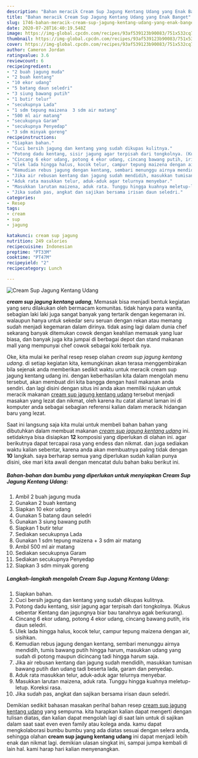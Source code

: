 ```yaml
---
description: "Bahan meracik Cream Sup Jagung Kentang Udang yang Enak Banget"
title: "Bahan meracik Cream Sup Jagung Kentang Udang yang Enak Banget"
slug: 1746-bahan-meracik-cream-sup-jagung-kentang-udang-yang-enak-banget
date: 2020-07-28T16:40:19.548Z
image: https://img-global.cpcdn.com/recipes/93af539123b90083/751x532cq70/cream-sup-jagung-kentang-udang-foto-resep-utama.jpg
thumbnail: https://img-global.cpcdn.com/recipes/93af539123b90083/751x532cq70/cream-sup-jagung-kentang-udang-foto-resep-utama.jpg
cover: https://img-global.cpcdn.com/recipes/93af539123b90083/751x532cq70/cream-sup-jagung-kentang-udang-foto-resep-utama.jpg
author: Cameron Jordan
ratingvalue: 3.6
reviewcount: 6
recipeingredient:
- "2 buah jagung muda"
- "2 buah kentang"
- "10 ekor udang"
- "5 batang daun seledri"
- "3 siung bawang putih"
- "1 butir telur"
- "secukupnya Lada"
- "1 sdm tepung maizena  3 sdm air matang"
- "500 ml air matang"
- "secukupnya Garam"
- "secukupnya Penyedap"
- "3 sdm minyak goreng"
recipeinstructions:
- "Siapkan bahan."
- "Cuci bersih jagung dan kentang yang sudah dikupas kulitnya."
- "Potong dadu kentang, sisir jagung agar terpisah dari tongkolnya. (Kukus sebentar Kentang dan jagungnya biar bau tanahnya agak berkurang)."
- "Cincang 6 ekor udang, potong 4 ekor udang, cincang bawang putih, iris daun seledri."
- "Ulek lada hingga halus, kocok telur, campur tepung maizena dengan air, sisihkan."
- "Kemudian rebus jagung dengan kentang, sembari menunggu airnya mendidih, tumis bawang putih hingga harum, masukkan udang yang sudah di potong maupun dicincang tadi hingga harum saja."
- "Jika air rebusan kentang dan jagung sudah mendidih, masukkan tumisan bawang putih dan udang tadi beserta lada, garam dan penyedap."
- "Aduk rata masukkan telur, aduk-aduk agar telurnya menyebar."
- "Masukkan larutan maizena, aduk rata. Tunggu hingga kuahnya meletup-letup. Koreksi rasa."
- "Jika sudah pas, angkat dan sajikan bersama irisan daun seledri."
categories:
- Resep
tags:
- cream
- sup
- jagung

katakunci: cream sup jagung 
nutrition: 249 calories
recipecuisine: Indonesian
preptime: "PT33M"
cooktime: "PT47M"
recipeyield: "2"
recipecategory: Lunch

---
```



![Cream Sup Jagung Kentang Udang](https://img-global.cpcdn.com/recipes/93af539123b90083/751x532cq70/cream-sup-jagung-kentang-udang-foto-resep-utama.jpg)

<b><i>cream sup jagung kentang udang</i></b>, Memasak bisa menjadi bentuk kegiatan yang seru dilakukan oleh bermacam komunitas. tidak hanya para wanita, sebagian laki laki juga sangat banyak yang tertarik dengan kegemaran ini. walaupun hanya untuk sekedar seru seruan dengan rekan atau memang sudah menjadi kegemaran dalam dirinya. tidak asing lagi dalam dunia chef sekarang banyak ditemukan cowok dengan keahlian memasak yang luar biasa, dan banyak juga kita jumpai di berbagai depot dan stand makanan mall yang mempunyai chef cowok sebagai koki terbaik nya.



Oke, kita mulai ke perihal resep resep olahan <i>cream sup jagung kentang udang</i>. di setiap kegiatan kita, kemungkinan akan terasa menggembirakan bila sejenak anda memberikan sedikit waktu untuk meracik cream sup jagung kentang udang ini. dengan keberhasilan kita dalam mengolah menu tersebut, akan membuat diri kita bangga dengan hasil makanan anda sendiri. dan lagi disini dengan situs ini anda akan memiliki rujukan untuk meracik makanan <u>cream sup jagung kentang udang</u> tersebut menjadi masakan yang lezat dan nikmat, oleh karena itu catat alamat laman ini di komputer anda sebagai sebagian referensi kalian dalam meracik hidangan baru yang lezat.


Saat ini langsung saja kita mulai untuk membeli bahan bahan yang dibutuhkan dalam membuat makanan <u><i>cream sup jagung kentang udang</i></u> ini. setidaknya bisa disiapkan <b>12</b> komposisi yang diperlukan di olahan ini. agar berikutnya dapat tercapai rasa yang endess dan nikmat. dan juga sediakan waktu kalian sebentar, karena anda akan membuatnya paling tidak dengan <b>10</b> langkah. saya berharap semua yang diperlukan sudah kalian punya disini, oke mari kita awali dengan mencatat dulu bahan baku berikut ini.

<!--inarticleads1-->

##### Bahan-bahan dan bumbu yang diperlukan untuk menyiapkan Cream Sup Jagung Kentang Udang:

1. Ambil 2 buah jagung muda
1. Gunakan 2 buah kentang
1. Siapkan 10 ekor udang
1. Gunakan 5 batang daun seledri
1. Gunakan 3 siung bawang putih
1. Siapkan 1 butir telur
1. Sediakan secukupnya Lada
1. Gunakan 1 sdm tepung maizena + 3 sdm air matang
1. Ambil 500 ml air matang
1. Sediakan secukupnya Garam
1. Sediakan secukupnya Penyedap
1. Siapkan 3 sdm minyak goreng




<!--inarticleads2-->

##### Langkah-langkah mengolah Cream Sup Jagung Kentang Udang:

1. Siapkan bahan.
1. Cuci bersih jagung dan kentang yang sudah dikupas kulitnya.
1. Potong dadu kentang, sisir jagung agar terpisah dari tongkolnya. (Kukus sebentar Kentang dan jagungnya biar bau tanahnya agak berkurang).
1. Cincang 6 ekor udang, potong 4 ekor udang, cincang bawang putih, iris daun seledri.
1. Ulek lada hingga halus, kocok telur, campur tepung maizena dengan air, sisihkan.
1. Kemudian rebus jagung dengan kentang, sembari menunggu airnya mendidih, tumis bawang putih hingga harum, masukkan udang yang sudah di potong maupun dicincang tadi hingga harum saja.
1. Jika air rebusan kentang dan jagung sudah mendidih, masukkan tumisan bawang putih dan udang tadi beserta lada, garam dan penyedap.
1. Aduk rata masukkan telur, aduk-aduk agar telurnya menyebar.
1. Masukkan larutan maizena, aduk rata. Tunggu hingga kuahnya meletup-letup. Koreksi rasa.
1. Jika sudah pas, angkat dan sajikan bersama irisan daun seledri.




Demikian sedikit bahasan masakan perihal bahan resep <u>cream sup jagung kentang udang</u> yang sempurna. kita harapkan kalian dapat mengerti dengan tulisan diatas, dan kalian dapat mengolah lagi di saat lain untuk di sajikan dalam saat saat even even family atau kolega anda. kamu dapat mengkolaborasi bumbu bumbu yang ada diatas sesuai dengan selera anda, sehingga olahan <b>cream sup jagung kentang udang</b> ini dapat menjadi lebih enak dan nikmat lagi. demikian ulasan singkat ini, sampai jumpa kembali di lain hal. kami harap hari kalian menyenangkan.

